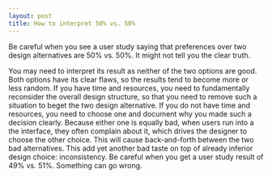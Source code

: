 ```yaml
---
layout: post
title: How to interpret 50% vs. 50%
---
```


Be careful when you see a user study saying that preferences over two design alternatives are 50% vs. 50%. It might not tell you the clear truth.

You may need to interpret its result as neither of the two options are good. Both options have its clear flaws, so the results tend to become more or less random. If you have time and resources, you need to fundamentally reconsider the overall design structure, so that you need to remove such a situation to beget the two design alternative. If you do not have time and resources, you need to choose one and document why you made such a decision clearly. Because either one is equally bad, when users run into a the interface, they often complain about it, which drives the designer to choose the other choice. This will cause back-and-forth between the two bad alternatives. This add yet another bad taste on top of already inferior design choice: inconsistency. Be careful when you get a user study result of 49% vs. 51%. Something can go wrong.